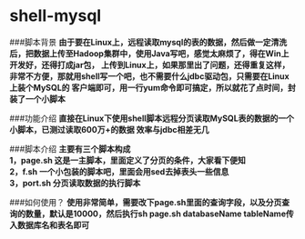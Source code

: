 # shell-mysql
###脚本背景
**由于要在Linux上，远程读取mysql的表的数据，然后做一定清洗后，把数据上传至Hadoop集群中，使用Java写吧，感觉太麻烦了，得在Win上开发好，还得打成jar包，
上传到Linux上，如果那里出了问题，还得重复这样，非常不方便，那就用shell写一个吧，也不需要什么jdbc驱动包，只需要在Linux上装个MySQL的
客户端即可，用一行yum命令即可搞定，所以就花了点时间，封装了一个小脚本**

###功能介绍
**直接在Linux下使用shell脚本远程分页读取MySQL表的数据的一个小脚本，已测过读取600万+的数据
效率与jdbc相差无几**

###脚本介绍
**主要有三个脚本构成<br/>1，page.sh 这是一主脚本，里面定义了分页的条件，大家看下便知<br/>2，f.sh   一个小包装的脚本吧，里面会用sed去掉表头一些信息<br/>3，port.sh  分页读取数据的执行脚本<br/>**


###如何使用？
**使用非常简单，需要改下page.sh里面的查询字段，以及分页查询的数量，默认是10000，然后执行sh page.sh databaseName tableName传入数据库名和表名即可**

